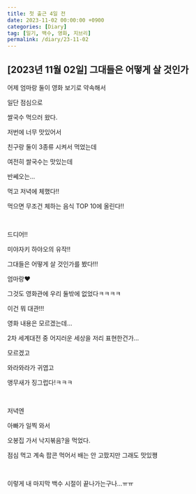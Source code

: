 ```yaml
---
title: 첫 출근 4일 전
date: 2023-11-02 00:00:00 +0900
categories: [Diary]
tag: [일기, 백수, 영화, 지브리]
permalink: /diary/23-11-02
---
```


## [2023년 11월 02일] 그대들은 어떻게 살 것인가

어제 엄마랑 둘이 영화 보기로 약속해서

일단 점심으로

쌀국수 먹으러 왔다.

저번에 너무 맛있어서

친구랑 둘이 3종류 시켜서 먹었는데

여전히 쌀국수는 맛있는데

반쎄오는...

먹고 저녁에 체했다!!

먹으면 무조건 체하는 음식 TOP 10에 올린다!!

<br/>

드디어!!

미야자키 하야오의 유작!!

그대들은 어떻게 살 것인가를 봤다!!!

엄마랑❤

그것도 영화관에 우리 둘밖에 없었다ㅋㅋㅋㅋ

이건 뭐 대관!!!

영화 내용은 모르겠는데...

2차 세계대전 중 어지러운 세상을 저리 표현한건가...

모르겠고

와라와라가 귀엽고

앵무새가 징그럽다!ㅋㅋㅋ

<br/>

저녁엔

아빠가 일찍 와서

오봉집 가서 낙지볶음?을 먹었다.

점심 먹고 계속 팝콘 먹어서 배는 안 고팠지만 그래도 맛있쪙

<br/>

이렇게 내 마지막 백수 시절이 끝나가는구나...ㅠㅠ
